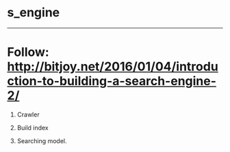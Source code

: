 # s_engine
---

Follow: http://bitjoy.net/2016/01/04/introduction-to-building-a-search-engine-2/
===

1. Crawler

2. Build index

3. Searching model.